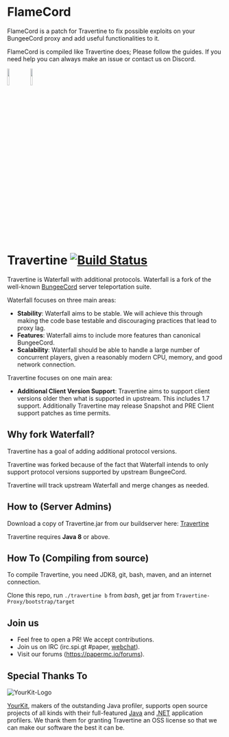 FlameCord
=========

FlameCord is a patch for Travertine to fix possible exploits on your BungeeCord proxy and add useful functionalities to it.

FlameCord is compiled like Travertine does; Please follow the guides. If you need help you can always make an issue or contact us on Discord.

<a href="https://discord.gg/gF36AT3"><img src="https://discord.com/assets/4ff060e44afc171e9622fbe589c2c09e.png" width=10% height=10%><img/><a/> <a href="https://www.mc-market.org/resources/13492/"><img src="https://www.mc-market.org/styles/mcmarketv2/xenforo/logo.png" width=10% height=10%><img/><a/>

Travertine [![Build Status](https://papermc.io/ci/job/Travertine/badge/icon)](https://papermc.io/ci/job/Travertine/)
=========

Travertine is Waterfall with additional protocols. Waterfall is a fork of the well-known [BungeeCord](https://github.com/SpigotMC/BungeeCord) server teleportation suite.

Waterfall focuses on three main areas:

* **Stability**: Waterfall aims to be stable. We will achieve this through making the code base testable and discouraging practices that lead to proxy lag.
* **Features**: Waterfall aims to include more features than canonical BungeeCord.
* **Scalability**: Waterfall should be able to handle a large number of concurrent players, given a reasonably modern CPU, memory, and good network connection.

Travertine focuses on one main area:

* **Additional Client Version Support**: Travertine aims to support client versions older then what is supported in upstream. This includes 1.7 support. Additionally Travertine may release Snapshot and PRE Client support patches as time permits.

## Why fork Waterfall?

Travertine has a goal of adding additional protocol versions.

Travertine was forked because of the fact that Waterfall intends to only support protocol versions supported by upstream BungeeCord. 

Travertine will track upstream Waterfall and merge changes as needed.

## How to (Server Admins)

Download a copy of Travertine.jar from our buildserver here: [Travertine](https://papermc.io/ci/job/Travertine/)

Travertine requires **Java 8** or above.

## How To (Compiling from source)

To compile Travertine, you need JDK8, git, bash, maven, and an internet connection.

Clone this repo, run `./travertine b` from *bash*, get jar from `Travertine-Proxy/bootstrap/target`

## Join us

* Feel free to open a PR! We accept contributions.
* Join us on IRC (irc.spi.gt #paper, [webchat](http://irc.spi.gt/iris/?nick=&channels=paper)).
* Visit our forums (https://papermc.io/forums).

Special Thanks To
-----------------
![YourKit-Logo](https://yourkit.com/images/yklogo.png)

[YourKit](https://yourkit.com/), makers of the outstanding Java profiler, supports open source projects of all kinds with their full-featured [Java](https://yourkit.com/features/) and [.NET](https://yourkit.com/dotnet/features/) application profilers. We thank them for granting Travertine an OSS license so that we can make our software the best it can be.
